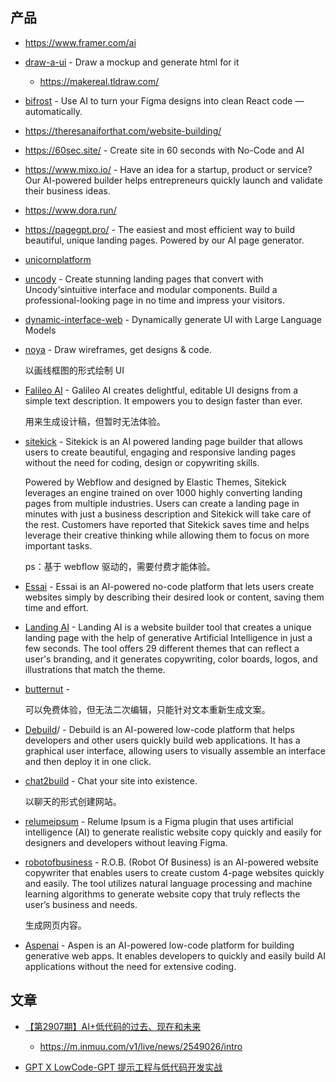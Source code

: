 ## 产品

- https://www.framer.com/ai
- [draw-a-ui](https://github.com/SawyerHood/draw-a-ui) - Draw a mockup and generate html for it

  - https://makereal.tldraw.com/

- [bifrost](https://www.bifrost.so/) - Use AI to turn your Figma designs into clean React code — automatically.
- https://theresanaiforthat.com/website-building/
- https://60sec.site/ - Create site in 60 seconds with No-Code and AI
- https://www.mixo.io/ - Have an idea for a startup, product or service? Our AI-powered builder helps entrepreneurs quickly launch and validate their business ideas.
- https://www.dora.run/
- https://pagegpt.pro/ - The easiest and most efficient way to build beautiful, unique landing pages. Powered by our AI page generator.
- [unicornplatform](https://unicornplatform.com/)
- [uncody](https://uncody.com/#pricing) - Create stunning landing pages that convert with Uncody'sintuitive interface and modular components. Build a professional-looking page in no time and impress your visitors.
- [dynamic-interface-web](https://github.com/zckly/dynamic-interface-web) - Dynamically generate UI with Large Language Models
- [noya](https://www.noya.io/app/) - Draw wireframes, get designs & code.

    以画线框图的形式绘制 UI


- [Falileo AI](https://www.usegalileo.ai/) - Galileo AI creates delightful, editable UI designs from a simple text description. It empowers you to design faster than ever.

    用来生成设计稿，但暂时无法体验。

- [sitekick](https://www.sitekick.ai/) - Sitekick is an AI powered landing page builder that allows users to create beautiful, engaging and responsive landing pages without the need for coding, design or copywriting skills.

    Powered by Webflow and designed by Elastic Themes, Sitekick leverages an engine trained on over 1000 highly converting landing pages from multiple industries. Users can create a landing page in minutes with just a business description and Sitekick will take care of the rest. Customers have reported that Sitekick saves time and helps leverage their creative thinking while allowing them to focus on more important tasks.

    ps：基于 webflow 驱动的，需要付费才能体验。

- [Essai](https://ess.ai/) - Essai is an AI-powered no-code platform that lets users create websites simply by describing their desired look or content, saving them time and effort.
- [Landing AI](https://landing-ai.com/) - Landing AI is a website builder tool that creates a unique landing page with the help of generative Artificial Intelligence in just a few seconds. The tool offers 29 different themes that can reflect a user's branding, and it generates copywriting, color boards, logos, and illustrations that match the theme.
- [butternut](https://butternut.ai/) - 

    可以免费体验，但无法二次编辑，只能针对文本重新生成文案。

- [Debuild](https://debuild.app)/ - Debuild is an AI-powered low-code platform that helps developers and other users quickly build web applications. It has a graphical user interface, allowing users to visually assemble an interface and then deploy it in one click.
- [chat2build](https://chat2build.com/) - Chat your site into existence.

    以聊天的形式创建网站。

- [relumeipsum](https://www.relumeipsum.com/) - Relume Ipsum is a Figma plugin that uses artificial intelligence (AI) to generate realistic website copy quickly and easily for designers and developers without leaving Figma.
- [robotofbusiness](https://www.robotofbusiness.com/) - R.O.B. (Robot Of Business) is an AI-powered website copywriter that enables users to create custom 4-page websites quickly and easily. The tool utilizes natural language processing and machine learning algorithms to generate website copy that truly reflects the user’s business and needs.

    生成网页内容。

- [Aspenai](https://www.getaspenai.com/) - Aspen is an AI-powered low-code platform for building generative web apps. It enables developers to quickly and easily build AI applications without the need for extensive coding.

## 文章

- [【第2907期】AI+低代码的过去、现在和未来](https://mp.weixin.qq.com/s/5mCpzqQOLUcrdH4CfDZE9Q)

    - https://m.inmuu.com/v1/live/news/2549026/intro

- [GPT X LowCode-GPT 提示工程与低代码开发实战](https://zhuanlan.zhihu.com/p/633375871)
